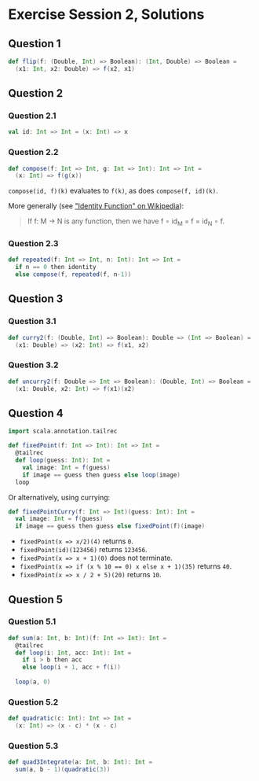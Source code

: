 # Exercise Session 2, Solutions

## Question 1

```scala
def flip(f: (Double, Int) => Boolean): (Int, Double) => Boolean =
  (x1: Int, x2: Double) => f(x2, x1)
```

## Question 2

### Question 2.1

```scala
val id: Int => Int = (x: Int) => x
```

### Question 2.2

```scala
def compose(f: Int => Int, g: Int => Int): Int => Int =
  (x: Int) => f(g(x))
```

`compose(id, f)(k)` evaluates to `f(k)`, as does `compose(f, id)(k)`.

More generally (see ["Identity Function" on Wikipedia](https://en.wikipedia.org/wiki/Identity_function#Algebraic_properties)):

> If f: M → N is any function, then we have f ∘ id<sub>M</sub> = f = id<sub>N</sub> ∘ f.

### Question 2.3

```scala
def repeated(f: Int => Int, n: Int): Int => Int =
  if n == 0 then identity
  else compose(f, repeated(f, n-1))
```

## Question 3

### Question 3.1

```scala
def curry2(f: (Double, Int) => Boolean): Double => (Int => Boolean) =
  (x1: Double) => (x2: Int) => f(x1, x2)
```

### Question 3.2

```scala
def uncurry2(f: Double => Int => Boolean): (Double, Int) => Boolean =
  (x1: Double, x2: Int) => f(x1)(x2)
```

## Question 4

```scala
import scala.annotation.tailrec

def fixedPoint(f: Int => Int): Int => Int =
  @tailrec
  def loop(guess: Int): Int =
    val image: Int = f(guess)
    if image == guess then guess else loop(image)
  loop
```

Or alternatively, using currying:

```scala
def fixedPointCurry(f: Int => Int)(guess: Int): Int =
  val image: Int = f(guess)
  if image == guess then guess else fixedPoint(f)(image)
```

- `fixedPoint(x => x/2)(4)` returns `0`.
- `fixedPoint(id)(123456)` returns `123456`.
- `fixedPoint(x => x + 1)(0)` does not terminate.
- `fixedPoint(x => if (x % 10 == 0) x else x + 1)(35)` returns `40`.
- `fixedPoint(x => x / 2 + 5)(20)` returns `10`.

## Question 5

### Question 5.1

```scala
def sum(a: Int, b: Int)(f: Int => Int): Int =
  @tailrec
  def loop(i: Int, acc: Int): Int =
    if i > b then acc
    else loop(i + 1, acc + f(i))
  
  loop(a, 0)
```

### Question 5.2

```scala
def quadratic(c: Int): Int => Int =
  (x: Int) => (x - c) * (x - c)
```

### Question 5.3

```scala
def quad3Integrate(a: Int, b: Int): Int =
  sum(a, b - 1)(quadratic(3))
```

